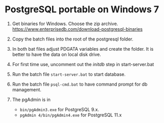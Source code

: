 # PostgreSQL portable on Windows 7

1. Get binaries for Windows. Choose the zip archive.<br>
   https://www.enterprisedb.com/download-postgresql-binaries

2. Copy the batch files into the root of the postgresql folder.

3. In both bat files adjust PDGATA variables and create the folder. It is better to have the data on local disk drive.

4. For first time use, uncomment out the _initdb_ step in start-server.bat

5. Run the batch file `start-server.bat` to start database.

6. Run the batch file `psql-cmd.bat` to have command prompt for db management.

7. The pgAdmin is in 
   * `bin/pgAdmin3.exe` for PostgreSQL 9.x.
   * `pgAdmin 4/bin/pgAdmin4.exe` for PostgreSQL 11.x

